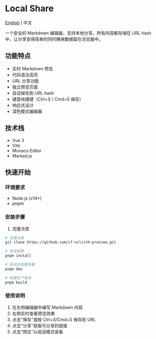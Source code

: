 # Local Share

[English](README.md) | 中文

一个安全的 Markdown 编辑器，支持本地分享。所有内容都存储在 URL hash 中，让分享变得简单的同时确保数据留在浏览器中。

## 功能特点

- 实时 Markdown 预览
- 代码语法高亮
- URL 分享功能
- 独立预览页面
- 自动保存到 URL hash
- 键盘快捷键（Ctrl+S / Cmd+S 保存）
- 响应式设计
- 深色模式编辑器

## 技术栈

- Vue 3
- Vite
- Monaco Editor
- Marked.js

## 快速开始

### 环境要求

- Node.js (v14+)
- pnpm

### 安装步骤

1. 克隆仓库

```bash
# 克隆仓库
git clone https://github.com/if-nil/sth-preview.git

# 安装依赖
pnpm install

# 启动开发服务器
pnpm dev

# 构建生产版本
pnpm build
```

### 使用说明

1. 在左侧编辑器中编写 Markdown 内容
2. 右侧实时查看预览效果
3. 点击"保存"或按 Ctrl+S/Cmd+S 保存到 URL
4. 点击"分享"获取可分享的链接
5. 点击"预览"以阅读模式查看
